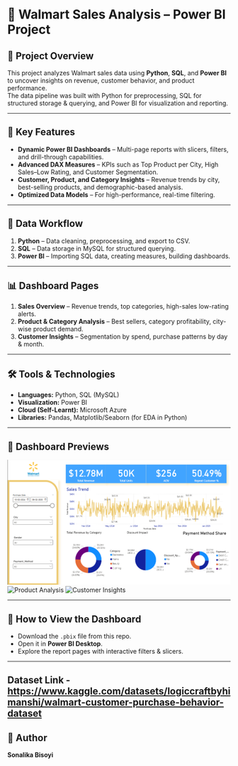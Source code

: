 # 🛒 Walmart Sales Analysis – Power BI Project

## 📌 Project Overview
This project analyzes Walmart sales data using **Python**, **SQL**, and **Power BI** to uncover insights on revenue, customer behavior, and product performance.  
The data pipeline was built with Python for preprocessing, SQL for structured storage & querying, and Power BI for visualization and reporting.

---

## 🔹 Key Features
- **Dynamic Power BI Dashboards** – Multi-page reports with slicers, filters, and drill-through capabilities.
- **Advanced DAX Measures** – KPIs such as Top Product per City, High Sales–Low Rating, and Customer Segmentation.
- **Customer, Product, and Category Insights** – Revenue trends by city, best-selling products, and demographic-based analysis.
- **Optimized Data Models** – For high-performance, real-time filtering.

---

## 📂 Data Workflow
1. **Python** – Data cleaning, preprocessing, and export to CSV.
2. **SQL** – Data storage in MySQL for structured querying.
3. **Power BI** – Importing SQL data, creating measures, building dashboards.

---

## 📊 Dashboard Pages
1. **Sales Overview** – Revenue trends, top categories, high-sales low-rating alerts.
2. **Product & Category Analysis** – Best sellers, category profitability, city-wise product demand.
3. **Customer Insights** – Segmentation by spend, purchase patterns by day & month.

---

## 🛠️ Tools & Technologies
- **Languages:** Python, SQL (MySQL)
- **Visualization:** Power BI
- **Cloud (Self-Learnt):** Microsoft Azure
- **Libraries:** Pandas, Matplotlib/Seaborn (for EDA in Python)

---

## 📸 Dashboard Previews
![Sales Overview](https://github.com/SonalikaBisoyi/walmart_sales_analysis/blob/main/Screenshot%202025-08-13%20215716.png)
![Product Analysis](images/product_analysis.png)
![Customer Insights](images/customer_insights.png)

---

## 🚀 How to View the Dashboard
- Download the `.pbix` file from this repo.
- Open it in **Power BI Desktop**.
- Explore the report pages with interactive filters & slicers.

---
## Dataset Link - https://www.kaggle.com/datasets/logiccraftbyhimanshi/walmart-customer-purchase-behavior-dataset
## 📄 Author
**Sonalika Bisoyi**  

